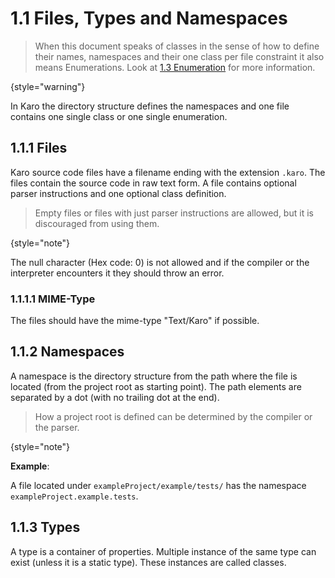 # 1.1 Files, Types and Namespaces

<code-block src="definitions.txt" include-lines="1-2,4,11-12,27" />

> When this document speaks of classes in the sense of how to define their names, namespaces and their one class per
> file constraint it also means Enumerations. Look at [1.3 Enumeration](1-3-Enumerations.md) for more information.
>
{style="warning"}

In Karo the directory structure defines the namespaces and one file contains one single class or one single enumeration.

## 1.1.1 Files

Karo source code files have a filename ending with the extension `.karo`. The files contain the source code in raw text form. A file contains optional parser instructions and one optional class definition.

> Empty files or files with just parser instructions are allowed, but it is discouraged from using them.
>
{style="note"}

The null character (Hex code: 0) is not allowed and if the compiler or the interpreter encounters it they should
throw an error.

### 1.1.1.1 MIME-Type

<primary-label ref="ns"/>

The files should have the mime-type "Text/Karo" if possible.

## 1.1.2 Namespaces

A namespace is the directory structure from the path where the file is located (from the project root as starting point). The path elements are separated by a dot (with no trailing dot at the end).

> How a project root is defined can be determined by the compiler or the parser.
>
{style="note"}

**Example**:

A file located under `exampleProject/example/tests/` has the namespace `exampleProject.example.tests`.

## 1.1.3 Types

A type is a container of properties. Multiple instance of the same type can exist (unless it is a static type). These instances are called classes.